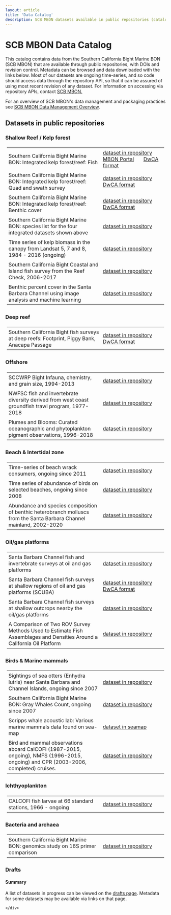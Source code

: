 ```yaml
---
layout: article
title: 'Data Catalog'
description: SCB MBON datasets available in public repositories (catalog/index)
---
```

<div id="scoped-content">
    <style type="text/css" scoped>
        table, td,th{
        border: none; 
        padding: 5px;
        text-align: left;}
        table.figs td, table.figs { border: none; } 
        table.dataset_descr td, table.dataset_descr {border:none;width:100%;}
        table.dataset_descr td.ds_title { width: 60%; }
        table.dataset_descr td.ds_link { width: 10%; }
    </style>
    <!-- close this div below the point where you want these style rules to apply, eg, bottom of the page. -->
    <h1>SCB MBON Data Catalog</h1>
    <p>This catalog contains data from the Southern California Bight Marine BON (SCB MBON) that are available through public repositories, with DOIs and revision control. Metadata can be browsed and data downloaded with the links below. Most of our datasets are ongoing time-series, and so code should access data through the repository
     API, so that it can be assured of using most recent revision of any dataset. For information on accessing via repository APIs, contact <a href="mailto:sbcmbon@gmail.com">SCB MBON.</a></p>
     <p>For an overview of SCB MBON's data management and packaging practices see <a href="../overview/">SCB MBON Data Management Overview</a>.</p>

<h2>Datasets in public repositories</h2>

<h3>Shallow Reef / Kelp forest</h3>
<table class="dataset_descr">
        <tr>
            <td class="ds_title">Southern California Bight Marine BON: Integrated kelp forest/reef: Fish</td> 
            <td><a href="https://portal.edirepository.org/nis/mapbrowse?scope=edi&identifier=5">dataset in repository</a>&nbsp;&nbsp;&nbsp;&nbsp;&nbsp;&nbsp;&nbsp;
            <a href="https://mbon.ioos.us/?ls=3789e3a6-3c07-50f4-6a03-f285aff943ae#map">MBON Portal</a>&nbsp;&nbsp;&nbsp;&nbsp;&nbsp;&nbsp;
            <a href="https://portal.edirepository.org/nis/mapbrowse?scope=edi&identifier=488">DwCA format</a></td>
        </tr>
        <tr>
            <td class="ds_title">Southern California Bight Marine BON: Integrated kelp forest/reef: Quad and swath survey</td>
            <td><a href="https://portal.edirepository.org/nis/mapbrowse?scope=edi&identifier=6">dataset in repository</a>&nbsp;&nbsp;&nbsp;&nbsp;&nbsp;&nbsp;
            <a href="https://portal.edirepository.org/nis/mapbrowse?scope=edi&identifier=491">DwCA format</a></td>
       </tr>
       <tr>
            <td class="ds_title">Southern California Bight Marine BON: Integrated kelp forest/reef: Benthic cover</td>
            <td><a href="https://portal.edirepository.org/nis/mapbrowse?scope=edi&identifier=3">dataset in repository</a>&nbsp;&nbsp;&nbsp;&nbsp;&nbsp;&nbsp;
            <a href="https://portal.edirepository.org/nis/mapbrowse?scope=edi&identifier=490">DwCA format</a></td>
       </tr>
       <tr>
            <td class="ds_title">Southern California Bight Marine BON: species list for the four integrated datasets shown above</td>
            <td><a href="https://portal.edirepository.org/nis/mapbrowse?scope=edi&identifier=7">dataset in repository</a></td>
       </tr>
       <tr>
            <td class="ds_title">Time series of kelp biomass in the canopy from Landsat 5, 7 and 8, 1984 - 2016 (ongoing)</td>
            <td><a href="https://portal.edirepository.org/nis/mapbrowse?scope=knb-lter-sbc&identifier=74">dataset in repository</a></td>
       </tr>
       <tr>
            <td class="ds_title">Southern California Bight Coastal and Island fish survey from the Reef Check, 2006-2017</td>
            <td><a href="https://portal.edirepository.org/nis/mapbrowse?scope=edi&identifier=141">dataset in repository</a></td>
       </tr>
       <tr>
            <td class="ds_title">Benthic percent cover in the Santa Barbara Channel using image analysis and machine learning</td>
            <td><a href="https://portal.edirepository.org/nis/mapbrowse?scope=edi&identifier=484">dataset in repository</a></td>
       </tr>
</table>


<h3>Deep reef</h3>

<table class="dataset_descr">
        <tr>
            <td class="ds_title">Southern California Bight fish surveys at deep reefs: Footprint, Piggy Bank, Anacapa Passage</td>
            <td><a href="https://portal.edirepository.org/nis/mapbrowse?scope=edi&identifier=110">dataset in repository</a>&nbsp;&nbsp;&nbsp;&nbsp;&nbsp;&nbsp;
            <a href="https://portal.edirepository.org/nis/mapbrowse?scope=edi&identifier=487">DwCA format</a></td>
        </tr>
</table>

<h3>Offshore</h3>

<table class="dataset_descr">
        <tr>
            <td class="ds_title">SCCWRP Bight Infauna, chemistry, and grain size, 1994-2013</td>
            <td><a href="https://portal-s.edirepository.org/nis/mapbrowse?scope=edi&identifier=485">dataset in repository</a></td>
        </tr>
        <tr>
            <td class="ds_title">NWFSC fish and invertebrate diversity derived from west coast groundfish trawl program, 1977-2018</td>
            <td><a href="https://portal.edirepository.org/nis/mapbrowse?scope=edi&identifier=486">dataset in repository</a></td>
         </tr>
         <tr>
            <td class="ds_title">Plumes and Blooms: Curated oceanographic and phytoplankton pigment observations, 1996-2018</td>
            <td><a href="https://portal.edirepository.org/nis/mapbrowse?scope=knb-lter-sbc&identifier=134">dataset in repository</a></td>
         </tr>
</table>

<h3 id="ASL">Beach & Intertidal zone</h3>
<table class="dataset_descr">
        <tr>
            <td class="ds_title">Time-series of beach wrack consumers, ongoing since 2011</td>
            <td><a href="https://portal.edirepository.org/nis/mapbrowse?scope=knb-lter-sbc&identifier=91">dataset in repository</a></td>
        </tr>
        <tr>
            <td class="ds_title">Time series of abundance of birds on selected beaches, ongoing since 2008</td>
            <td><a href="https://portal.edirepository.org/nis/mapbrowse?scope=knb-lter-sbc&identifier=51">dataset in repository</a></td>
        </tr>
          <tr>
            <td class="ds_title">Abundance and species composition of benthic heterobranch molluscs from the Santa Barbara Channel mainland, 2002-2020</td>
            <td><a href="https://portal.edirepository.org/nis/mapbrowse?scope=edi&identifier=646">dataset in repository</a></td>
        </tr>
</table>


<h3>Oil/gas platforms </h3>

<table class="dataset_descr">
        <tr>
            <td class="ds_title">Santa Barbara Channel fish and invertebrate surveys at oil and gas platforms</td>
            <td><a href="https://portal.edirepository.org/nis/mapbrowse?scope=edi&identifier=111">dataset in repository</a></td>
        </tr>
        <tr>
            <td class="ds_title">Santa Barbara Channel fish surveys at shallow regions of oil and gas platforms (SCUBA)</td>
            <td><a href="https://portal.edirepository.org/nis/mapbrowse?scope=edi&identifier=113">dataset in repository</a>&nbsp;&nbsp;&nbsp;&nbsp;&nbsp;&nbsp;
            <a href="https://portal.edirepository.org/nis/mapbrowse?scope=edi&identifier=489">DwCA format</a></td>
        </tr>
        <tr>
            <td class="ds_title">Santa Barbara Channel fish surveys at shallow outcrops nearby the oil/gas platforms </td>
            <td><a href="https://portal.edirepository.org/nis/mapbrowse?scope=edi&identifier=112">dataset in repository</a></td>
        </tr>
        <tr>
            <td class="ds_title">A Comparison of Two ROV Survey Methods Used to Estimate Fish Assemblages and Densities Around a California Oil Platform</td>
            <td><a href="https://portal.edirepository.org/nis/mapbrowse?scope=edi&identifier=470">dataset in repository</a></td>
        </tr>
</table>

<h3>Birds & Marine mammals</h3>

<table class="dataset_descr">
        <tr>
            <td class="ds_title">Sightings of sea otters (Enhydra lutris) near Santa Barbara and Channel Islands, ongoing since 2007</td>
            <td><a href="https://portal.edirepository.org/nis/mapbrowse?scope=knb-lter-sbc&identifier=61">dataset in repository</a></td>
        </tr>
        <tr>
            <td class="ds_title">Southern California Bight Marine BON: Gray Whales Count, ongoing since 2007</td>
            <td><a href="https://portal.edirepository.org/nis/mapbrowse?scope=edi&identifier=257">dataset in repository</a></td>
        </tr>
        <tr>
            <td class="ds_title">Scripps whale acoustic lab: Various marine mammals data found on sea-map </td>
            <td><a href="http://seamap.env.duke.edu/">dataset in seamap</a></td>
        </tr>
        <tr>
            <td class="ds_title">Bird and mammal observations aboard CalCOFI (1987-2015, ongoing), NMFS (1996-2015, ongoing) and CPR (2003-2006, completed) cruises.</td>
            <td><a href="https://portal.edirepository.org/nis/mapbrowse?scope=knb-lter-cce&identifier=255">dataset in repository</a></td>
        </tr>

</table>


<h3>Ichthyoplankton</h3>
 
<table class="dataset_descr">
        <tr>
            <td class="ds_title">CALCOFI fish larvae at 66 standard stations, 1966 - ongoing</td>
            <td><a href="https://portal.edirepository.org/nis/mapbrowse?scope=edi&identifier=109">dataset in repository</a></td>
        </tr>
</table>


<h3>Bacteria and archaea</h3>
<table class="dataset_descr">
        <tr>
            <td class="ds_title">Southern California Bight Marine BON: genomics study on 16S primer comparison</td>
            <td><a href="https://portal.edirepository.org/nis/mapbrowse?scope=edi&identifier=114">dataset in repository</a></td>
        </tr>
</table>



<h3>Drafts</h3>
<h4>Summary</h4>
<p>A list of datasets in progress can be viewed on the <a href="../drafts/" target="_blank">drafts page</a>. Metadata for some datasets may be available via links on that page. </p>

    
    </div>


    
